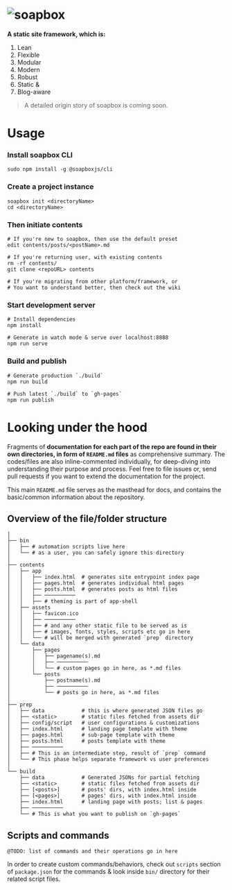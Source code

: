 # ![soapbox](https://soapboxjs.github.io/logo.png)

**A static site framework, which is:**

1. Lean
2. Flexible
3. Modular
4. Modern
5. Robust
6. Static &
7. Blog-aware

> A detailed origin story of soapbox is coming soon.

# Usage
### Install soapbox CLI
```
sudo npm install -g @soapboxjs/cli
```

### Create a project instance
```
soapbox init <directoryName>
cd <directoryName>
```

### Then initiate contents
```
# If you're new to soapbox, then use the default preset
edit contents/posts/<postName>.md

# If you're returning user, with existing contents 
rm -rf contents/
git clone <repoURL> contents

# If you're migrating from other platform/framework, or
# You want to understand better, then check out the wiki
```

### Start development server
```
# Install dependencies
npm install

# Generate in watch mode & serve over localhost:8888
npm run serve
```

### Build and publish
```
# Generate production `./build`
npm run build

# Push latest `./build` to `gh-pages`
npm run publish
```

# Looking under the hood
Fragments of **documentation for each part of the repo are found in their own directories, in form of `README.md` files** as comprehensive summary. The codes/files are also inline-commented individually, for deep-diving into understanding their purpose and process. Feel free to file issues or, send pull requests if you want to extend the documentation for the project.

This main `README.md` file serves as the masthead for docs, and contains the basic/common information about the repository.

## Overview of the file/folder structure
```
│
├── bin
│   ├── # automation scripts live here
│   └── # as a user, you can safely ignore this directory
│
├── contents
│   ├── app
│   │   ├── index.html  # generates site entrypoint index page
│   │   ├── pages.html  # generates individual html pages
│   │   ├── posts.html  # generates posts as html files
│   │   ├── ──────────
│   │   ├── # theming is part of app-shell
│   ├── assets
│   │   ├── favicon.ico
│   │   ├── ──────────
│   │   ├── # and any other static file to be served as is
│   │   ├── # images, fonts, styles, scripts etc go in here
│   │   └── # will be merged with generated `prep` directory
│   └── data
│       ├── pages
│       │   ├── pagename(s).md
│       │   ├── ──────────
│       │   └── # custom pages go in here, as *.md files
│       └── posts
│           ├── postname(s).md
│           ├── ──────────
│           └── # posts go in here, as *.md files
│
├── prep
│   ├── data            # this is where generated JSON files go
│   ├── <static>        # static files fetched from assets dir
│   ├── config/script   # user configurations & customizations
│   ├── index.html      # landing page template with theme
│   ├── pages.html      # sub-page template with theme
│   ├── posts.html      # posts template with theme
│   ├── ──────────
│   ├── # This is an intermediate step, result of `prep` command
│   └── # This phase helps separate framework vs user preferences
│
└── build
    ├── data            # Generated JSONs for partial fetching
    ├── <static>        # static files fetched from assets dir
    ├── [<posts>]       # posts' dirs, with index.html inside
    ├── [<pages>]       # pages' dirs, with index.html inside
    ├── index.html      # landing page with posts; list & pages
    ├── ──────────
    └── # This is what you want to publish on `gh-pages`
```

## Scripts and commands
```
@TODO: list of commands and their operations go in here
```
In order to create custom commands/behaviors, check out `scripts` section of `package.json` for the commands & look inside `bin/` directory for their related script files.
